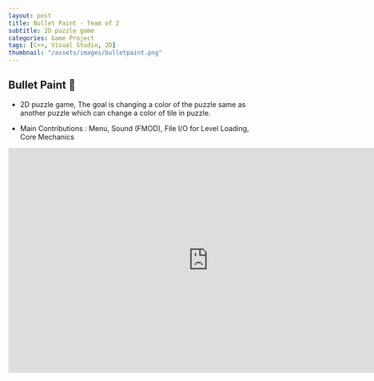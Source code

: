 ```yaml
---
layout: post
title: Bullet Paint - Team of 2
subtitle: 2D puzzle game
categories: Game Project
tags: [C++, Visual Studio, 2D]
thumbnail: "/assets/images/bulletpaint.png"
---
```


## Bullet Paint 🎨
- 2D puzzle game, The goal is changing a color of the puzzle same as another puzzle which can change a color of tile in puzzle.

- Main Contributions : Menu, Sound (FMOD), File I/O for Level Loading, Core Mechanics

<iframe width="800" height="450" src="https://www.youtube.com/embed/lKN-u31bLU8" frameborder="0" allowfullscreen></iframe>